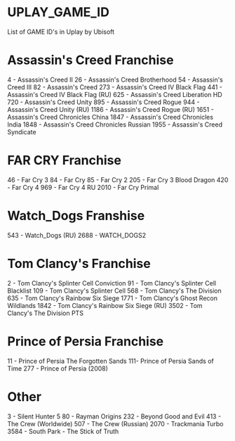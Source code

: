 # UPLAY_GAME_ID
List of GAME ID's in Uplay by Ubisoft

# Assassin's Creed Franchise
4 - Assassin's Creed II
26 - Assassin's Creed Brotherhood
54 - Assassin's Creed III
82 - Assassin's Creed
273 - Assassin's Creed IV Black Flag
441 - Assassin's Creed IV Black Flag (RU)
625 - Assassin's Creed Liberation HD
720 - Assassin's Creed Unity
895 - Assassin's Creed Rogue
944 - Assassin's Creed Unity (RU)
1186 - Assassin's Creed Rogue (RU)
1651 - Assassin's Creed Chronicles China
1847 - Assassin's Creed Chronicles India
1848 - Assassin's Creed Chronicles Russian
1955 - Assassin's Creed Syndicate

# FAR CRY Franchise
46 - Far Cry 3
84 - Far Cry
85 - Far Cry 2
205 - Far Cry 3 Blood Dragon
420 - Far Cry 4
969 - Far Cry 4 RU
2010 - Far Cry Primal

# Watch_Dogs Franshise
543 - Watch_Dogs (RU)
2688 - WATCH_DOGS2

# Tom Clancy's Franchise
2 - Tom Clancy's Splinter Cell Conviction
91 - Tom Clancy's Splinter Cell Blacklist
109 - Tom Clancy's Splinter Cell
568 - Tom Clancy's The Division
635 - Tom Clancy's Rainbow Six Siege
1771 - Tom Clancy's Ghost Recon Wildlands
1842 - Tom Clancy's Rainbow Six Siege (RU)
3502 - Tom Clancy's The Division PTS

# Prince of Persia Franchise
11 - Prince of Persia The Forgotten Sands
111- Prince of Persia Sands of Time
277 - Prince of Persia (2008)

# Other
3 - Silent Hunter 5
80 - Rayman Origins
232 - Beyond Good and Evil
413 - The Crew (Worldwide)
507 - The Crew (Russian)
2070 - Trackmania Turbo
3584 - South Park - The Stick of Truth

